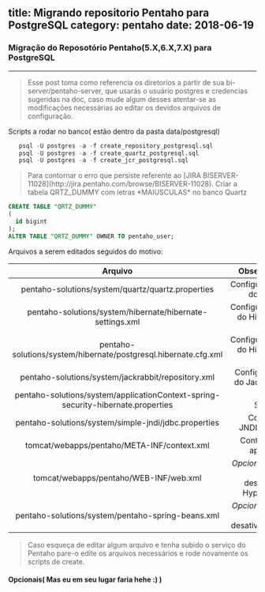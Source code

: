 title: Migrando repositorio Pentaho para PostgreSQL
category: pentaho
date: 2018-06-19
------------------------------------

### Migração do Reposotório Pentaho(5.X,6.X,7.X) para PostgreSQL
___

<blockquote class="tip">
  <p>
    Esse post toma como referencia os diretorios a partir de sua bi-server/pentaho-server, que usarás o usuário postgres e credencias sugeridas na doc, caso mude algum desses atentar-se as modificações necessárias ao editar os devidos arquivos de configuração. 
  </p>
</blockquote>

Scripts a rodar no banco( estão dentro da pasta data/postgresql)

```sql   
   psql -U postgres -a -f create_repository_postgresql.sql 
   psql -U postgres -a -f create_quartz_postgresql.sql
   psql -U postgres -a -f create_jcr_postgresql.sql
```   

<blockquote class="tip">
  <p>
    Para contornar o erro que persiste referente ao [JIRA BISERVER-11028](http://jira.pentaho.com/browse/BISERVER-11028). Criar a tabela QRTZ_DUMMY com letras *MAIUSCULAS* no banco Quartz
  </p>
</blockquote>

```sql
CREATE TABLE "QRTZ_DUMMY"
(
  id bigint
);
ALTER TABLE "QRTZ_DUMMY" OWNER TO pentaho_user;
```

Arquivos a serem editados seguidos do motivo: 

| Arquivo | Observação |
| :----: | -----: |
| pentaho-solutions/system/quartz/quartz.properties | Configurações do Quartz |
| pentaho-solutions/system/hibernate/hibernate-settings.xml | Configurações do Hibernate 1 |
| pentaho-solutions/system/hibernate/postgresql.hibernate.cfg.xml | Configurações do Hibernate 2 |
| pentaho-solutions/system/jackrabbit/repository.xml | Configuração do Jackrabbit |
| pentaho-solutions/system/applicationContext-spring-security-hibernate.properties | Spring Security |
| pentaho-solutions/system/simple-jndi/jdbc.properties | Conexões JNDI default |
| tomcat/webapps/pentaho/META-INF/context.xml | Contexto da aplicação | 
| tomcat/webapps/pentaho/WEB-INF/web.xml | *Opcional* caso deseje desativar o Hypersonic |
| pentaho-solutions/system/pentaho-spring-beans.xml | *Opcional* caso deseje desativar o H2 | 


<blockquote class="tip">
  <p>
    Caso esqueça de editar algum arquivo e tenha subido o serviço do Pentaho pare-o edite os arquivos necessários e rode novamente os scripts de create.
  </p>
</blockquote>

#### Opcionais( Mas eu em seu lugar faria hehe :) )







